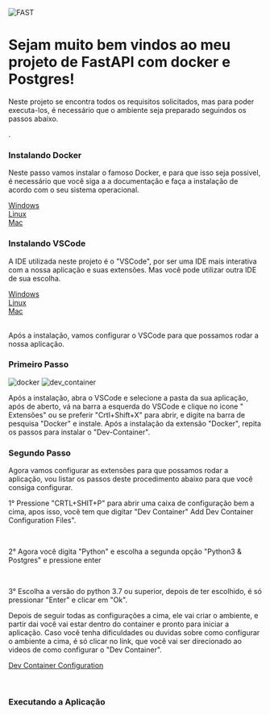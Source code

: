 ![FAST](https://encrypted-tbn0.gstatic.com/images?q=tbn:ANd9GcQR_ubDgmrhzWsr6VESmhjUQukf__nsOejPig&usqp=CAU)

<h1>Sejam muito bem vindos ao meu projeto de FastAPI com docker e Postgres!</h2>

<p>Neste projeto se encontra todos os requisitos solicitados, mas para poder executa-los, é necessário que o ambiente seja preparado seguindos os passos abaixo.</p>.

<h3>Instalando Docker</h2>
<p> Neste passo vamos instalar o famoso Docker, e para que isso seja possivel, é necessário que você siga a a documentação e faça a instalação de acordo com o seu sistema operacional.</p>
 <a href=https://learn.microsoft.com/pt-br/virtualization/windowscontainers/manage-docker/configure-docker-daemon> Windows</a>
 <br>
 <a href=https://docs.docker.com/desktop/install/linux-install/>Linux</a>
 <br>
 <a href=https://docs.docker.com/desktop/install/mac-install/>Mac</a>
 <br>

<h3>Instalando VSCode</h3>
<p>A IDE utilizada neste projeto é o "VSCode", por ser uma IDE mais interativa com a nossa aplicação e suas extensões. Mas você pode utilizar outra IDE de sua escolha.</p>
 <a href=https://code.visualstudio.com/download> Windows</a>
  <br>
  <a href=https://code.visualstudio.com/download/>Linux</a>
  <br>
  <a href=https://code.visualstudio.com/download/>Mac</a>
  
  <br>
  <br>
  <p>Após a instalação, vamos configurar o VSCode para que possamos rodar a nossa aplicação.</p>
  <h3>Primeiro Passo</h3>
  
  ![docker](https://brianchristner.io/content/images/2019/03/vs-code-docker-2.png)
  ![dev_container](https://code.visualstudio.com/assets/docs/devcontainers/tutorial/dev-containers-extension.png)
  
  <p> Após a instalação, abra o VSCode e selecione a pasta da sua aplicação, após de aberto, vá na barra a esquerda do VSCode e clique no icone "     Extensões" ou se preferir "Crtl+Shift+X" para abrir, e digite na barra de pesquisa "Docker" e instale. Após a instalação da extensão "Docker", repita os passos para instalar o "Dev-Container".</p>
 
 <h3>Segundo Passo</h3>
 <p>Agora vamos configurar as extensões para que possamos rodar a aplicação, vou listar os passos deste procedimento abaixo para que você consiga configurar.</P
<br>
 <p>1° Pressione "CRTL+SHIT+P" para abrir uma caixa de configuração bem a cima, apos isso, você tem que digitar "Dev Container" Add Dev Container   Configuration Files".</p>
 <br>
 <p>2° Agora você digita "Python" e escolha a segunda opção "Python3 & Postgres" e pressione enter</p>
 <br>
 <p>3° Escolha a versão do python 3.7 ou superior, depois de ter escolhido, é só pressionar "Enter" e clicar em "Ok".</p>
 
 <p> Depois de seguir todas as configurações a cima, ele vai criar o ambiente, e partir dai  você vai estar dentro do container e pronto para iniciar a aplicação. Caso você tenha dificuldades ou duvidas sobre como configurar o ambiente a cima, é só clicar no link, que você vai ser direcionado ao videos de como configurar o "Dev Container".</p>

<a href='https://www.youtube.com/watch?v=61M2takIKl8&list=PLj6YeMhvp2S5G_X6ZyMc8gfXPMFPg3O31'>Dev Container Configuration</a>

<br>

<h3>Executando a Aplicação</h3>

